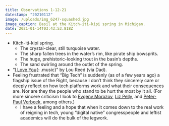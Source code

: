 ```yaml
---
title: Observations 1-12-21
datestamp: "20210112"
image: /uploads/img_6247-squashed.jpg
image_caption: Basil at the Kitch-iti-kipi spring in Michigan.
date: 2021-01-14T03:43:53.818Z
---
```

- Kitch-iti-kipi spring.
	- The crystal-clear, still turquoise water.
	- The sharp fallen trees in the water’s rim, like pirate ship bowsprits.
	- The huge, prehistoric-looking trout in the basin’s depths.
	- The sand swirling around the outlet of the spring.
- “[I Love You](https://www.youtube.com/watch?v=ALvVVp6Oat4){: .music}” by Lou Reed (via Dad).
- Feeling frustrated that “Big Tech” is suddenly (as of a few years ago) a flagship issue of the Right, because I don’t think they sincerely care or deeply reflect on how tech platforms work and what their consequences are. Nor are they the people who stand to be hurt the most by it all. (For more sincere criticism I look to [Evgeny Morozov](https://www.theguardian.com/profile/evgeny-morozov), [Liz Pelly](https://lizpelly.com/), and [Peter-Paul Verbeek](https://bookshop.org/a/10169/9780226852935), among others.)
	- I have a feeling and a hope that when it comes down to the real work of reigning in tech, young “digital native” congresspeople and leftist academics will do the bulk of the legwork.